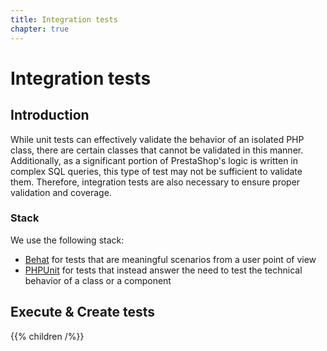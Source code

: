 ```yaml
---
title: Integration tests
chapter: true
---
```


# Integration tests
## Introduction

While unit tests can effectively validate the behavior of an isolated PHP class, there are certain classes that cannot be validated in this manner. Additionally, as a significant portion of PrestaShop's logic is written in complex SQL queries, this type of test may not be sufficient to validate them. Therefore, integration tests are also necessary to ensure proper validation and coverage.

### Stack

We use the following stack:

* [Behat](https://behat.org) for tests that are meaningful scenarios from a user point of view
* [PHPUnit](https://phpunit.de) for tests that instead answer the need to test the technical behavior of a class or a component

## Execute & Create tests

{{% children /%}}
